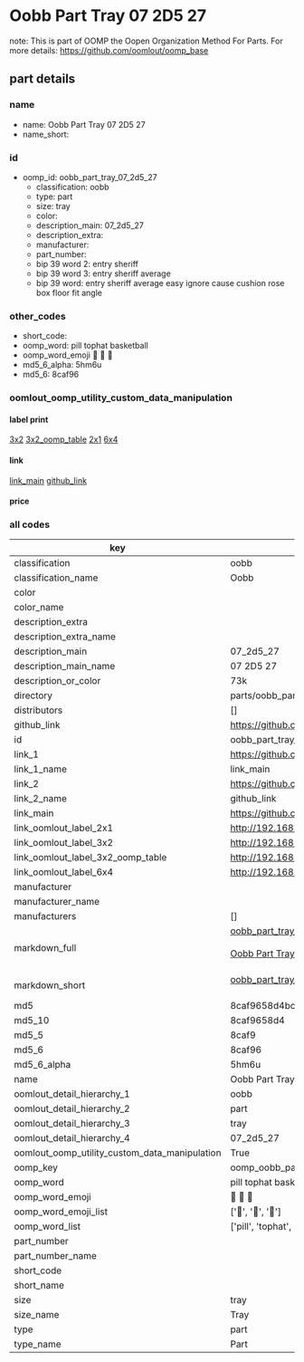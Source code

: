 # Oobb Part Tray 07 2D5 27  

note: This is part of OOMP the Oopen Organization Method For Parts. For more details: https://github.com/oomlout/oomp_base

##  part details





### name
* name: Oobb Part Tray 07 2D5 27
* name_short: 
### id
* oomp_id: oobb_part_tray_07_2d5_27
  * classification: oobb
  * type: part
  * size: tray
  * color: 
  * description_main: 07_2d5_27
  * description_extra: 
  * manufacturer: 
  * part_number: 
  * bip 39 word 2: entry sheriff
  * bip 39 word 3: entry sheriff average
  * bip 39 word: entry sheriff average easy ignore cause cushion rose box floor fit angle

### other_codes
* short_code: 
* oomp_word: pill tophat basketball
* oomp_word_emoji :pill: :tophat: :basketball:
* md5_6_alpha: 5hm6u
* md5_6: 8caf96






### oomlout_oomp_utility_custom_data_manipulation
#### label print
[3x2](http://192.168.1.245:1112/?label=oomp%205hm6u)
[3x2_oomp_table](http://192.168.1.107:1112/?label=oomp%205hm6u)
[2x1](http://192.168.1.242:1112/?label=oomp%205hm6u)
[6x4](http://192.168.1.55:1112/?label=oomp%205hm6u)    

#### link

[link_main](https://github.com/oomlout/oomlout_oomp_current_version_messy/tree/main/parts/oobb_part_tray_07_2d5_27) [github_link](https://github.com/oomlout/oomlout_oomp_part_src/tree/main/parts/oobb_part_tray_07_2d5_27)                             

#### price







### all codes 
| key | value |  
| --- | --- |  
| classification | oobb |  
| classification_name | Oobb |  
| color |  |  
| color_name |  |  
| description_extra |  |  
| description_extra_name |  |  
| description_main | 07_2d5_27 |  
| description_main_name | 07 2D5 27 |  
| description_or_color | 73k |  
| directory | parts/oobb_part_tray_07_2d5_27 |  
| distributors | [] |  
| github_link | https://github.com/oomlout/oomlout_oomp_part_src/tree/main/parts/oobb_part_tray_07_2d5_27 |  
| id | oobb_part_tray_07_2d5_27 |  
| link_1 | https://github.com/oomlout/oomlout_oomp_current_version_messy/tree/main/parts/oobb_part_tray_07_2d5_27 |  
| link_1_name | link_main |  
| link_2 | https://github.com/oomlout/oomlout_oomp_part_src/tree/main/parts/oobb_part_tray_07_2d5_27 |  
| link_2_name | github_link |  
| link_main | https://github.com/oomlout/oomlout_oomp_current_version_messy/tree/main/parts/oobb_part_tray_07_2d5_27 |  
| link_oomlout_label_2x1 | http://192.168.1.242:1112/?label=oomp%205hm6u |  
| link_oomlout_label_3x2 | http://192.168.1.245:1112/?label=oomp%205hm6u |  
| link_oomlout_label_3x2_oomp_table | http://192.168.1.107:1112/?label=oomp%205hm6u |  
| link_oomlout_label_6x4 | http://192.168.1.55:1112/?label=oomp%205hm6u |  
| manufacturer |  |  
| manufacturer_name |  |  
| manufacturers | [] |  
| markdown_full | [oobb_part_tray_07_2d5_27](https://github.com/oomlout/oomlout_oomp_current_version_messy/tree/main/parts/oobb_part_tray_07_2d5_27)<br>[](https://github.com/oomlout/oomlout_oomp_current_version_messy/tree/main/parts/oobb_part_tray_07_2d5_27)<br>[Oobb Part Tray 07 2D5 27](https://github.com/oomlout/oomlout_oomp_current_version_messy/tree/main/parts/oobb_part_tray_07_2d5_27)<br><br> |  
| markdown_short | [oobb_part_tray_07_2d5_27](https://github.com/oomlout/oomlout_oomp_current_version_messy/tree/main/parts/oobb_part_tray_07_2d5_27)<br><br> |  
| md5 | 8caf9658d4bc06cc9238645c1fb1625d |  
| md5_10 | 8caf9658d4 |  
| md5_5 | 8caf9 |  
| md5_6 | 8caf96 |  
| md5_6_alpha | 5hm6u |  
| name | Oobb Part Tray 07 2D5 27 |  
| oomlout_detail_hierarchy_1 | oobb |  
| oomlout_detail_hierarchy_2 | part |  
| oomlout_detail_hierarchy_3 | tray |  
| oomlout_detail_hierarchy_4 | 07_2d5_27 |  
| oomlout_oomp_utility_custom_data_manipulation | True |  
| oomp_key | oomp_oobb_part_tray_07_2d5_27 |  
| oomp_word | pill tophat basketball |  
| oomp_word_emoji | :pill: :tophat: :basketball: |  
| oomp_word_emoji_list | [':pill:', ':tophat:', ':basketball:'] |  
| oomp_word_list | ['pill', 'tophat', 'basketball'] |  
| part_number |  |  
| part_number_name |  |  
| short_code |  |  
| short_name |  |  
| size | tray |  
| size_name | Tray |  
| type | part |  
| type_name | Part |  
